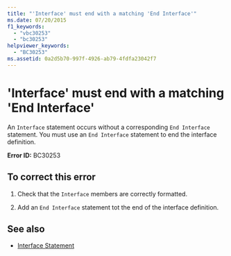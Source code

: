 ```yaml
---
title: "'Interface' must end with a matching 'End Interface'"
ms.date: 07/20/2015
f1_keywords: 
  - "vbc30253"
  - "bc30253"
helpviewer_keywords: 
  - "BC30253"
ms.assetid: 0a2d5b70-997f-4926-ab79-4fdfa23042f7
---
```

# 'Interface' must end with a matching 'End Interface'
An `Interface` statement occurs without a corresponding `End Interface` statement. You must use an `End Interface` statement to end the interface definition.  
  
 **Error ID:** BC30253  
  
## To correct this error  
  
1. Check that the `Interface` members are correctly formatted.  
  
2. Add an `End Interface` statement tot the end of the interface definition.  
  
## See also

- [Interface Statement](../language-reference/statements/interface-statement.md)
